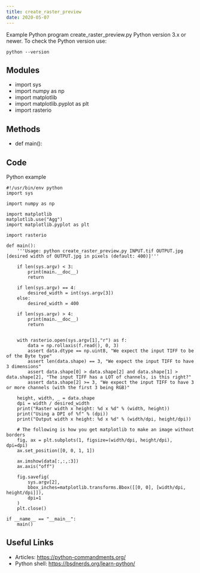 ```yaml
---
title: create_raster_preview
date: 2020-05-07
---
```

Example Python program create_raster_preview.py
Python version 3.x or newer.
To check the Python version use:

    python --version

## Modules

* import sys
* import numpy as np
* import matplotlib
* import matplotlib.pyplot as plt
* import rasterio

## Methods

* def main():

## Code

Python example

    #!/usr/bin/env python
    import sys
    
    import numpy as np
    
    import matplotlib
    matplotlib.use("Agg")
    import matplotlib.pyplot as plt
    
    import rasterio
    
    def main():
        '''Usage: python create_raster_preview.py INPUT.tif OUTPUT.jpg [desired width of OUTPUT.jpg in pixels (default: 400)]'''
    
        if len(sys.argv) < 3:
            print(main.__doc__)
            return
    
        if len(sys.argv) == 4:
            desired_width = int(sys.argv[3])
        else:
            desired_width = 400
    
        if len(sys.argv) > 4:
            print(main.__doc__)
            return
    
    
        with rasterio.open(sys.argv[1],"r") as f:
            data = np.rollaxis(f.read(), 0, 3)
            assert data.dtype == np.uint8, "We expect the input TIFF to be of the Byte type"
            assert len(data.shape) == 3, "We expect the input TIFF to have 3 dimensions"
            assert data.shape[0] > data.shape[2] and data.shape[1] > data.shape[2], "The input TIFF has a LOT of channels, is this right?"
            assert data.shape[2] >= 3, "We expect the input TIFF to have 3 or more channels (with the first 3 being RGB)"
    
        height, width, _ = data.shape
        dpi = width / desired_width
        print("Raster width x height: %d x %d" % (width, height))
        print("Using a DPI of %f" % (dpi))
        print("Output width x height: %d x %d" % (width/dpi, height/dpi))
    
        # The following is how you get matplotlib to make an image without borders
        fig, ax = plt.subplots(1, figsize=(width/dpi, height/dpi), dpi=dpi)
        ax.set_position([0, 0, 1, 1])
    
        ax.imshow(data[:,:,:3])
        ax.axis("off")
    
        fig.savefig(
            sys.argv[2],
            bbox_inches=matplotlib.transforms.Bbox([[0, 0], [width/dpi, height/dpi]]),
            dpi=1
        )
        plt.close()
    
    if __name__ == "__main__":
        main()
    

## Useful Links

- Articles: https://python-commandments.org/
- Python shell: https://bsdnerds.org/learn-python/
